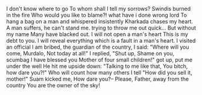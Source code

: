 I don't know where to go To whom shall I tell my sorrows?
Swindis burned in the fire Who would you like to blame?!
what have i done wrong lord To hang a bag on a man
and whispered insistently Kharkada chases my heart.
A man suffers, he can't stand me. trying to throw me out quick…
But without my name Many have blacked out.
I will not open a man's heart This is my debt to you.
I will reveal everything which is a fault in a man's heart.
I visited an official I am bribed, the guardian of the country,
I said: "Where will you come, Murdalo, Not today at all!"
I replied, "Shut up, Shame on you, scumbag
I have blessed you Mother of four small children!"
got up, put me under the well He hit me upside down:
"Talking to me like that, You bitch, how dare you?!"
Who will count how many others I tell "How did you sell it, mother!"
Suam kicked me, How dare you?–
Please, Father, away from the country You are the owner of the sky!